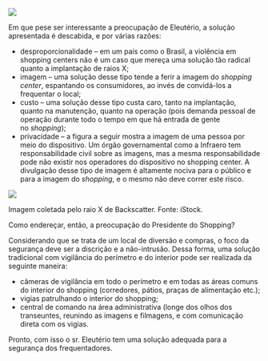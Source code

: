 [![](https://ampli-images.s3.amazonaws.com/production/868bb5c2-35a3-477c-bff5-db0abd58caa2/original)](https://ampli-images.s3.amazonaws.com/production/868bb5c2-35a3-477c-bff5-db0abd58caa2/original)

Em que pese ser interessante a preocupação de Eleutério, a solução apresentada é descabida, e por várias razões:

- desproporcionalidade – em um país como o Brasil, a violência em shopping centers não é um caso que mereça uma solução tão radical quanto a implantação de raios X;
- imagem – uma solução desse tipo tende a ferir a imagem do _shopping center_, espantando os consumidores, ao invés de convidá-los a frequentar o local;
- custo – uma solução desse tipo custa caro, tanto na implantação, quanto na manutenção, quanto na operação (pois demanda pessoal de operação durante todo o tempo em que há entrada de gente no _shopping_);
- privacidade – a figura a seguir mostra a imagem de uma pessoa por meio do dispositivo. Um órgão governamental como a Infraero tem responsabilidade civil sobre as imagens, mas a mesma responsabilidade pode não existir nos operadores do dispositivo no shopping center. A divulgação desse tipo de imagem é altamente nociva para o público e para a imagem do _shopping_, e o mesmo não deve correr este risco.

[![](https://ampli-images.s3.amazonaws.com/production/38f92429-b099-42fa-807d-48488ecb08b6/original)](https://ampli-images.s3.amazonaws.com/production/38f92429-b099-42fa-807d-48488ecb08b6/original)

Imagem coletada pelo raio X de Backscatter. Fonte: iStock.

Como endereçar, então, a preocupação do Presidente do Shopping?

Considerando que se trata de um local de diversão e compras, o foco da segurança deve ser a discrição e a não-intrusão. Dessa forma, uma solução tradicional com vigilância do perímetro e do interior pode ser realizada da seguinte maneira:

- câmeras de vigilância em todo o perímetro e em todas as áreas comuns do interior do shopping (corredores, pátios, praças de alimentação etc.);
- vigias patrulhando o interior do shopping;
- central de comando na área administrativa (longe dos olhos dos transeuntes, reunindo as imagens e filmagens, e com comunicação direta com os vigias.

Pronto, com isso o sr. Eleutério tem uma solução adequada para a segurança dos frequentadores.